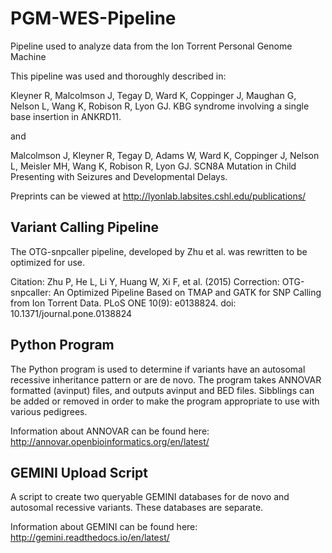 # PGM-WES-Pipeline
Pipeline used to analyze data from the Ion Torrent Personal Genome Machine

This pipeline was used and thoroughly described in:

Kleyner R, Malcolmson J, Tegay D, Ward K, Coppinger J, Maughan G, Nelson L, Wang K, Robison R, Lyon GJ. KBG syndrome involving a single base insertion in ANKRD11.

and

Malcolmson J, Kleyner R, Tegay D, Adams W, Ward K, Coppinger J, Nelson L, Meisler MH, Wang K, Robison R, Lyon GJ. SCN8A Mutation in Child Presenting with Seizures and Developmental Delays.

Preprints can be viewed at http://lyonlab.labsites.cshl.edu/publications/

## Variant Calling Pipeline

The OTG-snpcaller pipeline, developed by Zhu et al. was rewritten to be optimized for use. 

Citation: Zhu P, He L, Li Y, Huang W, Xi F, et al. (2015) Correction: OTG-snpcaller: An Optimized Pipeline Based on TMAP and GATK for SNP Calling from Ion Torrent Data. PLoS ONE 10(9): e0138824. doi: 10.1371/journal.pone.0138824

## Python Program

The Python program is used to determine if variants have an autosomal recessive inheritance pattern or are de novo. The program takes ANNOVAR formatted (avinput) files, and outputs avinput and BED files. Sibblings can be added or removed in order to make the program appropriate to use with various pedigrees. 

Information about ANNOVAR can be found here: http://annovar.openbioinformatics.org/en/latest/

## GEMINI Upload Script

A script to create two queryable GEMINI databases for de novo and autosomal recessive variants. These databases are separate.

Information about GEMINI can be found here: http://gemini.readthedocs.io/en/latest/
